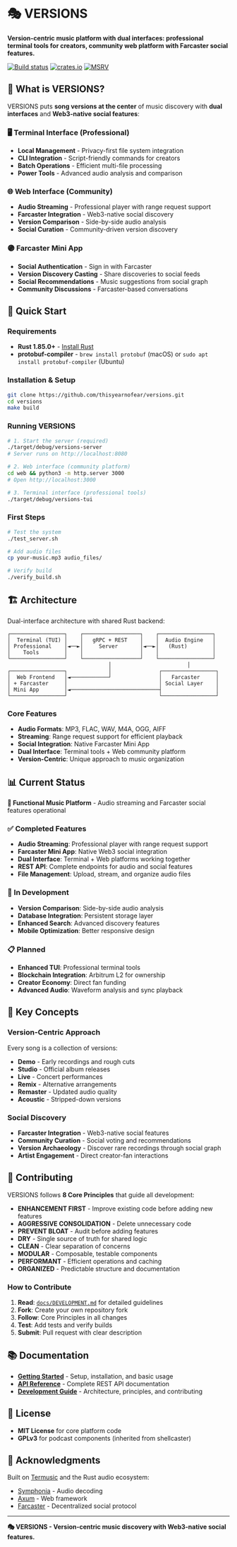 # 🎭 VERSIONS

**Version-centric music platform with dual interfaces: professional terminal tools for creators, community web platform with Farcaster social features.**

[![Build status](https://github.com/thisyearnofear/versions/actions/workflows/build.yml/badge.svg)](https://github.com/thisyearnofear/versions/actions)
[![crates.io](https://img.shields.io/crates/v/versions.svg)](https://crates.io/crates/versions)
[![MSRV](https://img.shields.io/badge/MSRV-1.85.0-blue)](https://releases.rs/docs/1.85.0/)

## 🎯 **What is VERSIONS?**

VERSIONS puts **song versions at the center** of music discovery with **dual interfaces** and **Web3-native social features**:

### **🖥️ Terminal Interface (Professional)**
- **Local Management** - Privacy-first file system integration
- **CLI Integration** - Script-friendly commands for creators
- **Batch Operations** - Efficient multi-file processing
- **Power Tools** - Advanced audio analysis and comparison

### **🌐 Web Interface (Community)**
- **Audio Streaming** - Professional player with range request support
- **Farcaster Integration** - Web3-native social discovery
- **Version Comparison** - Side-by-side audio analysis
- **Social Curation** - Community-driven version discovery

### **🟣 Farcaster Mini App**
- **Social Authentication** - Sign in with Farcaster
- **Version Discovery Casting** - Share discoveries to social feeds
- **Social Recommendations** - Music suggestions from social graph
- **Community Discussions** - Farcaster-based conversations

## 🚀 **Quick Start**

### **Requirements**
- **Rust 1.85.0+** - [Install Rust](https://rustup.rs/)
- **protobuf-compiler** - `brew install protobuf` (macOS) or `sudo apt install protobuf-compiler` (Ubuntu)

### **Installation & Setup**
```bash
git clone https://github.com/thisyearnofear/versions.git
cd versions
make build
```

### **Running VERSIONS**
```bash
# 1. Start the server (required)
./target/debug/versions-server
# Server runs on http://localhost:8080

# 2. Web interface (community platform)
cd web && python3 -m http.server 3000
# Open http://localhost:3000

# 3. Terminal interface (professional tools)
./target/debug/versions-tui
```

### **First Steps**
```bash
# Test the system
./test_server.sh

# Add audio files
cp your-music.mp3 audio_files/

# Verify build
./verify_build.sh
```

## 🏗️ **Architecture**

Dual-interface architecture with shared Rust backend:

```
┌─────────────────┐    ┌──────────────────┐    ┌─────────────────┐
│  Terminal (TUI) │    │   gRPC + REST    │    │  Audio Engine   │
│ Professional    │◄──►│     Server       │◄──►│   (Rust)        │
│    Tools        │    │                  │    │                 │
└─────────────────┘    └──────────────────┘    └─────────────────┘
                                │                        │
┌─────────────────┐             │               ┌─────────────────┐
│  Web Frontend   │◄────────────┘               │   Farcaster     │
│ + Farcaster     │                             │ Social Layer    │
│ Mini App        │◄────────────────────────────┤                 │
└─────────────────┘                             └─────────────────┘
```

### **Core Features**
- **Audio Formats**: MP3, FLAC, WAV, M4A, OGG, AIFF
- **Streaming**: Range request support for efficient playback
- **Social Integration**: Native Farcaster Mini App
- **Dual Interface**: Terminal tools + Web community platform
- **Version-Centric**: Unique approach to music organization

## 📊 **Current Status**

**🎵 Functional Music Platform** - Audio streaming and Farcaster social features operational

### **✅ Completed Features**
- **Audio Streaming**: Professional player with range request support
- **Farcaster Mini App**: Native Web3 social integration
- **Dual Interface**: Terminal + Web platforms working together
- **REST API**: Complete endpoints for audio and social features
- **File Management**: Upload, stream, and organize audio files

### **🔄 In Development**
- **Version Comparison**: Side-by-side audio analysis
- **Database Integration**: Persistent storage layer
- **Enhanced Search**: Advanced discovery features
- **Mobile Optimization**: Better responsive design

### **📋 Planned**
- **Enhanced TUI**: Professional terminal tools
- **Blockchain Integration**: Arbitrum L2 for ownership
- **Creator Economy**: Direct fan funding
- **Advanced Audio**: Waveform analysis and sync playback

## 🎵 **Key Concepts**

### **Version-Centric Approach**
Every song is a collection of versions:
- **Demo** - Early recordings and rough cuts
- **Studio** - Official album releases
- **Live** - Concert performances
- **Remix** - Alternative arrangements
- **Remaster** - Updated audio quality
- **Acoustic** - Stripped-down versions

### **Social Discovery**
- **Farcaster Integration** - Web3-native social features
- **Community Curation** - Social voting and recommendations
- **Version Archaeology** - Discover rare recordings through social graph
- **Artist Engagement** - Direct creator-fan interactions

## 🤝 **Contributing**

VERSIONS follows **8 Core Principles** that guide all development:

- **ENHANCEMENT FIRST** - Improve existing code before adding new features
- **AGGRESSIVE CONSOLIDATION** - Delete unnecessary code
- **PREVENT BLOAT** - Audit before adding features
- **DRY** - Single source of truth for shared logic
- **CLEAN** - Clear separation of concerns
- **MODULAR** - Composable, testable components
- **PERFORMANT** - Efficient operations and caching
- **ORGANIZED** - Predictable structure and documentation

### **How to Contribute**
1. **Read**: [`docs/DEVELOPMENT.md`](docs/DEVELOPMENT.md) for detailed guidelines
2. **Fork**: Create your own repository fork
3. **Follow**: Core Principles in all changes
4. **Test**: Add tests and verify builds
5. **Submit**: Pull request with clear description

## 📚 **Documentation**

- **[Getting Started](docs/GETTING_STARTED.md)** - Setup, installation, and basic usage
- **[API Reference](docs/API_REFERENCE.md)** - Complete REST API documentation
- **[Development Guide](docs/DEVELOPMENT.md)** - Architecture, principles, and contributing

## 📄 **License**

- **MIT License** for core platform code
- **GPLv3** for podcast components (inherited from shellcaster)

## 🙏 **Acknowledgments**

Built on [Termusic](https://github.com/tramhao/termusic) and the Rust audio ecosystem:
- [Symphonia](https://github.com/pdeljanov/Symphonia) - Audio decoding
- [Axum](https://github.com/tokio-rs/axum) - Web framework
- [Farcaster](https://farcaster.xyz) - Decentralized social protocol

---

**🎭 VERSIONS - Version-centric music discovery with Web3-native social features.**
